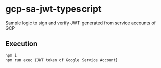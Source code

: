 # gcp-sa-jwt-typescript
Sample logic to sign and verify JWT generated from service accounts of GCP

## Execution

```bash
npm i
npm run exec {JWT token of Google Service Account}
```
